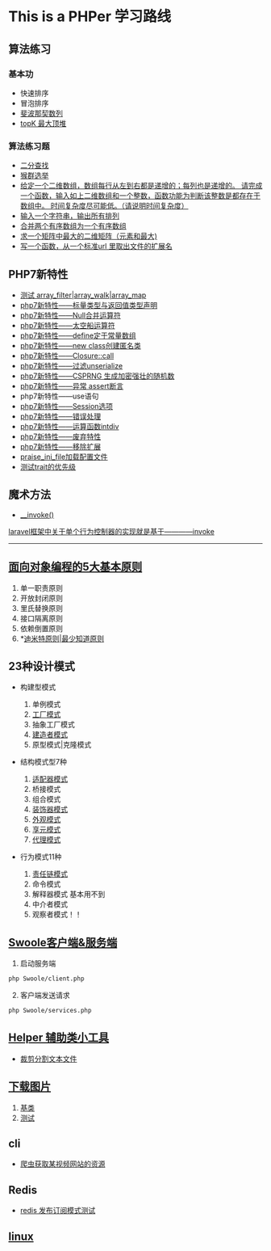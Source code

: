 # This is a PHPer 学习路线

## 算法练习
### 基本功
- 快速排序
- 冒泡排序
- [斐波那契数列](/suanfa/fibonacci_sequence.php)
- [topK 最大顶堆](/suanfa/topk.php)

### 算法练习题
- [二分查找](/suanfa/binarySearch.php)
- [猴群选举](/suanfa/monkey.php)
- [给定一个二维数组，数组每行从左到右都是递增的；每列也是递增的。
请完成一个函数，输入如上二维数组和一个整数，函数功能为判断该整数是都存在于数组中。
时间复杂度尽可能低。（请说明时间复杂度）](/suanfa/deep_in_array.php)
- [输入一个字符串，输出所有排列](/suanfa/all_group.php)
- [合并两个有序数组为一个有序数组](/suanfa/array_merge_sort.php)
- [求一个矩阵中最大的二维矩阵（元素和最大) ](/suanfa/max_array.php)
- [写一个函数，从一个标准url 里取出文件的扩展名](/suanfa/getUrlExtensionName.php)


## PHP7新特性
- [测试 array_filter|array_walk|array_map](/laboratory/array_foreach.php)
- [php7新特性——标量类型与返回值类型声明](laboratory/php7_1.php)
- [php7新特性——Null合并运算符](laboratory/php7_2.php)
- [php7新特性——太空船运算符](laboratory/php7_3.php)
- [php7新特性——define定于常量数组](laboratory/php7_4.php)
- [php7新特性——new class创建匿名类](laboratory/php7_5.php)
- [php7新特性——Closure::call ](laboratory/php7_6.php)
- [php7新特性——过滤unserialize](laboratory/php7_7.php)
- [php7新特性——CSPRNG 生成加密强壮的随机数](laboratory/php7_8_csprng.php)
- [php7新特性——异常 assert断言](laboratory/php7_9_assert.php)
- php7新特性——use语句
- [php7新特性——Session选项](laboratory/SessionStart.php)
- [php7新特性——错误处理](laboratory/php7_10_error.php)
- [php7新特性——运算函数intdiv](laboratory/php7_2.php)
- [php7新特性——废弃特性](https://www.runoob.com/php/php-deprecated-features.html)
- [php7新特性——移除扩展](https://www.runoob.com/php/php-removed-extensions.html)
- [praise_ini_file加载配置文件](/laboratory/test.ini)
- [测试trait的优先级](/laboratory/testTrait.php)


## 魔术方法
- [__invoke()](/laboratory/magicFunction/__invoke.php)

[laravel框架中关于单个行为控制器的实现就是基于————invoke](https://learnku.com/docs/laravel/6.x/controllers/5138)

---

## [面向对象编程的5大基本原则](https://blog.csdn.net/qq_16399457/article/details/118421251)
1. 单一职责原则
2. 开放封闭原则
3. 里氏替换原则
4. 接口隔离原则
5. 依赖倒置原则
6. *[迪米特原则|最少知道原则](https://www.cnblogs.com/xiaoqingtian/p/13701114.html)

## 23种设计模式
- 构建型模式
    1. 单例模式
    2. [工厂模式](DesignPatterns/Factory)
    3. 抽象工厂模式
    4. [建造者模式](DesignPatterns/Builder/Builder.md)
    5. 原型模式|克隆模式 
    
- 结构模式型7种
    1. [适配器模式](DesignPatterns/Adapter/test.php)
    2. 桥接模式
    3. 组合模式
    4. [装饰器模式](DesignPatterns/Decorator/test.php)
    5. [外观模式](DesignPatterns/Facade/facade.php)
    6. [享元模式](DesignPatterns/Flyweight.md)
    7. [代理模式]()

- 行为模式11种
    1. [责任链模式](DesignPatterns/ChainOfResponsibility/ChainOfResponsibility.md)
    2. 命令模式
    3. 解释器模式    基本用不到
    4. 中介者模式
    5. 观察者模式！！    

## [Swoole客户端&服务端](/Swoole)
1. 启动服务端 
```markdown
php Swoole/client.php
```
2. 客户端发送请求
```markdown
php Swoole/services.php
```


## [Helper 辅助类小工具](/Helper)
- [裁剪分割文本文件](/Helper/cuttxt.php)


## [下载图片](/getimg)
1. [基类](/getimg/GetImageClass.php)
2. [测试](/getimg/gethenha.php)

## cli
- [爬虫获取某视频网站的资源](/cli/pachong.php)


## Redis
- [redis 发布订阅模式测试](/cli/redis_subscrible.php)


## [linux](/Linux)